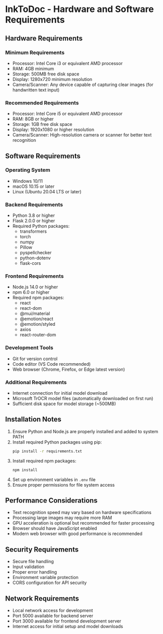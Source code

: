 # InkToDoc - Hardware and Software Requirements

## Hardware Requirements

### Minimum Requirements
- Processor: Intel Core i3 or equivalent AMD processor
- RAM: 4GB minimum
- Storage: 500MB free disk space
- Display: 1280x720 minimum resolution
- Camera/Scanner: Any device capable of capturing clear images (for handwritten text input)

### Recommended Requirements
- Processor: Intel Core i5 or equivalent AMD processor
- RAM: 8GB or higher
- Storage: 1GB free disk space
- Display: 1920x1080 or higher resolution
- Camera/Scanner: High-resolution camera or scanner for better text recognition

## Software Requirements

### Operating System
- Windows 10/11
- macOS 10.15 or later
- Linux (Ubuntu 20.04 LTS or later)

### Backend Requirements
- Python 3.8 or higher
- Flask 2.0.0 or higher
- Required Python packages:
  - transformers
  - torch
  - numpy
  - Pillow
  - pyspellchecker
  - python-dotenv
  - flask-cors

### Frontend Requirements
- Node.js 14.0 or higher
- npm 6.0 or higher
- Required npm packages:
  - react
  - react-dom
  - @mui/material
  - @emotion/react
  - @emotion/styled
  - axios
  - react-router-dom

### Development Tools
- Git for version control
- Code editor (VS Code recommended)
- Web browser (Chrome, Firefox, or Edge latest version)

### Additional Requirements
- Internet connection for initial model download
- Microsoft TrOCR model files (automatically downloaded on first run)
- Sufficient disk space for model storage (~500MB)

## Installation Notes
1. Ensure Python and Node.js are properly installed and added to system PATH
2. Install required Python packages using pip:
   ```bash
   pip install -r requirements.txt
   ```
3. Install required npm packages:
   ```bash
   npm install
   ```
4. Set up environment variables in `.env` file
5. Ensure proper permissions for file system access

## Performance Considerations
- Text recognition speed may vary based on hardware specifications
- Processing large images may require more RAM
- GPU acceleration is optional but recommended for faster processing
- Browser should have JavaScript enabled
- Modern web browser with good performance is recommended

## Security Requirements
- Secure file handling
- Input validation
- Proper error handling
- Environment variable protection
- CORS configuration for API security

## Network Requirements
- Local network access for development
- Port 5000 available for backend server
- Port 3000 available for frontend development server
- Internet access for initial setup and model downloads 